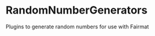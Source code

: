 RandomNumberGenerators
======================

Plugins to generate random numbers for use with Fairmat